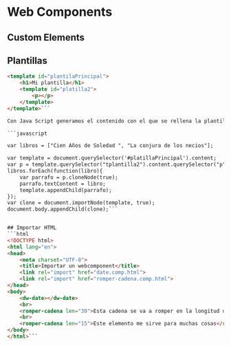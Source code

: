 # Web Components
## Custom Elements
## Plantillas
```html
<template id="plantilaPrincipal">		
    <h1>Mi plantilla</h1>
	<template id="platilla2">
	    <p></p>
	</template>
</template>```

Con Java Script generamos el contenido con el que se rellena la plantilla.  

```javascript

var libros = ["Cien Años de Soledad ", "La conjura de los necios"];

var template = document.querySelector('#platillaPrincipal').content; 
var p = template.querySelector("tplantilla2").content.querySelector("p");
libros.forEach(function(libro){
	var parrafo = p.cloneNode(true);
	parrafo.textContent = libro;
	template.appendChild(parrafo);
});
var clone = document.importNode(template, true);
document.body.appendChild(clone);```


## Importar HTML
```html
<!DOCTYPE html>
<html lang="en">
<head>
	<meta charset="UTF-8">
	<title>Importar un webcomponent</title>
	<link rel="import" href="date.comp.html">
	<link rel="import" href="romper-cadena.comp.html">
</head>
<body>
	<dw-date></dw-date>
	<br>
	<romper-cadena len="30">Esta cadena se va a romper en la longitud de 30 caracteres o menos</romper-cadena>
	<br>
	<romper-cadena len="15">Este elemento me sirve para muchas cosas</romper-cadena>
</body>
</html>```
